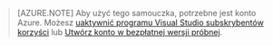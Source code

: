 
> [AZURE.NOTE]
> Aby użyć tego samouczka, potrzebne jest konto Azure. Możesz <a href="/pricing/member-offers/msdn-benefits-details/" target="_blank">uaktywnić programu Visual Studio subskrybentów korzyści</a> lub <a href="/pricing/free-trial/" target="_blank">Utwórz konto w bezpłatnej wersji próbnej</a>.

